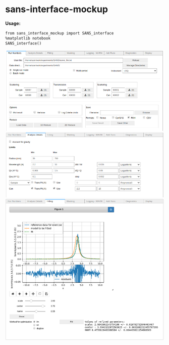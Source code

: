# sans-interface-mockup

**Usage:**

```Py
from sans_interface_mockup import SANS_interface
%matplotlib notebook
SANS_interface()
```
![tab1](docs/images/tab01.png)
![tab2](docs/images/tab02.png)
![tab3](docs/images/tab03.png)
